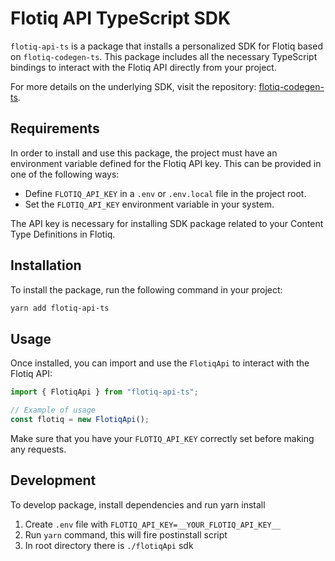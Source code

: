 # Flotiq API TypeScript SDK

`flotiq-api-ts` is a package that installs a personalized SDK for Flotiq based on `flotiq-codegen-ts`. This package includes all the necessary TypeScript bindings to interact with the Flotiq API directly from your project.

For more details on the underlying SDK, visit the repository: [flotiq-codegen-ts](https://github.com/flotiq/flotiq-codegen-ts).

## Requirements

In order to install and use this package, the project must have an environment variable defined for the Flotiq API key. This can be provided in one of the following ways:
- Define `FLOTIQ_API_KEY` in a `.env` or `.env.local` file in the project root.
- Set the `FLOTIQ_API_KEY` environment variable in your system.

The API key is necessary for installing SDK package related to your Content Type Definitions in Flotiq.

## Installation

To install the package, run the following command in your project:

```bash
yarn add flotiq-api-ts
```

## Usage

Once installed, you can import and use the `FlotiqApi` to interact with the Flotiq API:

```typescript
import { FlotiqApi } from "flotiq-api-ts";

// Example of usage
const flotiq = new FlotiqApi();
```

Make sure that you have your `FLOTIQ_API_KEY` correctly set before making any requests.


## Development

To develop package, install dependencies and run yarn install

1. Create `.env` file with `FLOTIQ_API_KEY=__YOUR_FLOTIQ_API_KEY__`
2. Run `yarn` command, this will fire postinstall script
3. In root directory there is `./flotiqApi` sdk